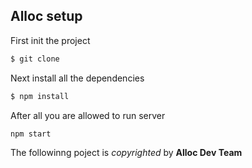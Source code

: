 ## Alloc setup

First init the project

```bash
$ git clone
```

Next install all the dependencies

```bash
$ npm install
```
After all you are allowed to run server

```bash
npm start
```

The followinng poject is *copyrighted* by **Alloc Dev Team**
